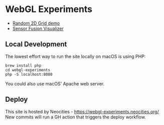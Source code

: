# WebGL Experiments

* [Random 2D Grid demo](https://github.com/troymanchester/webgl-experiments/tree/main/src/random-grid-demo)
* [Sensor Fusion Visualizer](https://github.com/troymanchester/webgl-experiments/tree/main/src/sensor-fusion-demo)

## Local Development
The lowest effort way to run the site locally on macOS is using PHP:
```shell
brew install php
cd webgl-experiments
php -S localhost:8080
```

You could also use macOS' Apache web server.

## Deploy
This site is hosted by Neocities - https://webgl-experiments.neocities.org/  
New commits will run a GH action that triggers the deploy workflow.
